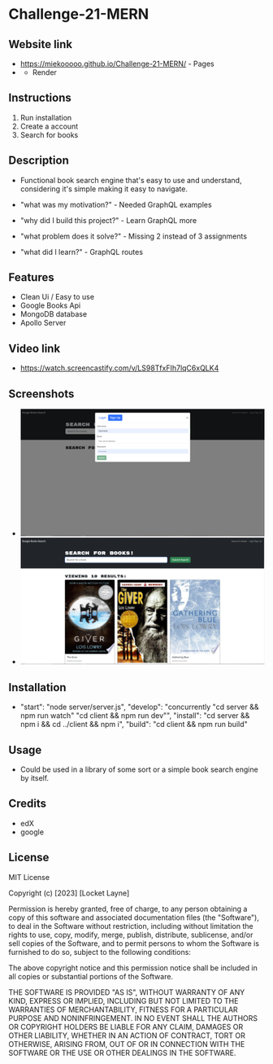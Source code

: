 # Challenge-21-MERN

## Website link

- https://miekooooo.github.io/Challenge-21-MERN/ - Pages
-  - Render

## Instructions
1. Run installation 
2. Create a account
3. Search for books

## Description
- Functional book search engine that's easy to use and understand, considering it's simple making it easy to navigate.


- "what was my motivation?" - Needed GraphQL examples
- "why did I build this project?"  - Learn GraphQL more
- "what problem does it solve?" - Missing 2 instead of 3 assignments 
- "what did I learn?" - GraphQL routes

## Features

- Clean Ui / Easy to use
- Google Books Api 
- MongoDB database
- Apollo Server

## Video link 

- https://watch.screencastify.com/v/LS98TfxFIh7lqC6xQLK4

## Screenshots

- ![Alt text](Signup.PNG)
- ![Alt text](<Book search.PNG>)

## Installation

-  "start": "node server/server.js",
   "develop": "concurrently \"cd server && npm run watch\" \"cd     client && npm run dev\"",
   "install": "cd server && npm i && cd ../client && npm i",
   "build": "cd client && npm run build"

## Usage

- Could be used in a library of some sort or a simple book search engine by itself. 

## Credits

- edX
- google

## License 

MIT License

Copyright (c) [2023] [Locket Layne]

Permission is hereby granted, free of charge, to any person obtaining a copy
of this software and associated documentation files (the "Software"), to deal
in the Software without restriction, including without limitation the rights
to use, copy, modify, merge, publish, distribute, sublicense, and/or sell
copies of the Software, and to permit persons to whom the Software is
furnished to do so, subject to the following conditions:

The above copyright notice and this permission notice shall be included in all
copies or substantial portions of the Software.

THE SOFTWARE IS PROVIDED "AS IS", WITHOUT WARRANTY OF ANY KIND, EXPRESS OR
IMPLIED, INCLUDING BUT NOT LIMITED TO THE WARRANTIES OF MERCHANTABILITY,
FITNESS FOR A PARTICULAR PURPOSE AND NONINFRINGEMENT. IN NO EVENT SHALL THE
AUTHORS OR COPYRIGHT HOLDERS BE LIABLE FOR ANY CLAIM, DAMAGES OR OTHER
LIABILITY, WHETHER IN AN ACTION OF CONTRACT, TORT OR OTHERWISE, ARISING FROM,
OUT OF OR IN CONNECTION WITH THE SOFTWARE OR THE USE OR OTHER DEALINGS IN THE
SOFTWARE.